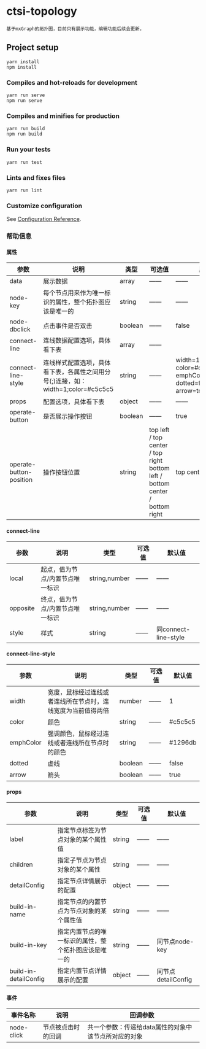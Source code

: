 # ctsi-topology
```
基于mxGraph的拓扑图，目前只有展示功能，编辑功能后续会更新。
```

## Project setup
```
yarn install
npm install
```

### Compiles and hot-reloads for development
```
yarn run serve
npm run serve
```

### Compiles and minifies for production
```
yarn run build
npm run build
```

### Run your tests
```
yarn run test
```

### Lints and fixes files
```
yarn run lint
```

### Customize configuration
See [Configuration Reference](https://cli.vuejs.org/config/).

### 帮助信息

#### 属性

 参数 | 说明 | 类型 | 可选值 | 默认值
 ---- | ---- | ---- | ---- | ----
 data | 展示数据 | array | —— | ——
 node-key | 每个节点用来作为唯一标识的属性，整个拓扑图应该是唯一的 | string | —— | ——
 node-dbclick | 点击事件是否双击 | boolean | —— | false
 connect-line | 连线数据配置选项，具体看下表 | array | ——
 connect-line-style | 连线样式配置选项，具体看下表，各属性之间用分号(;)连接，如：width=1;color=#c5c5c5 | string | —— | width=1;  color=#c5c5c5;  emphColor=#1296db;  dotted=false;  arrow=true
 props | 配置选项，具体看下表 | object | —— | ——
 operate-button | 是否展示操作按钮 | boolean | —— | true
 operate-button-position | 操作按钮位置 | string | top left / top center / top right  bottom left / bottom center / bottom right  | top center
 
#### connect-line

 参数 | 说明 | 类型 | 可选值 | 默认值
 ---- | ---- | ---- | ---- | ----
 local | 起点，值为节点/内置节点唯一标识 | string,number | —— | ——
 opposite | 终点，值为节点/内置节点唯一标识 | string,number | —— | ——
 style | 样式 | string | —— | 同connect-line-style
 
#### connect-line-style

 参数 | 说明 | 类型 | 可选值 | 默认值
 ---- | ---- | ---- | ---- | ----
 width | 宽度，鼠标经过连线或者连线所在节点时，连线宽度为当前值得两倍 | number | —— | 1
 color | 颜色 | string | —— | #c5c5c5
 emphColor | 强调颜色，鼠标经过连线或者连线所在节点时的颜色 | string | —— | #1296db
 dotted | 虚线 | boolean | —— | false
 arrow | 箭头 | boolean | —— | true
 
#### props

 参数 | 说明 | 类型 | 可选值 | 默认值
 ---- | ---- | ---- | ---- | ----
 label | 指定节点标签为节点对象的某个属性值 | string | —— | ——
 children | 指定子节点为节点对象的某个属性 | string | —— | ——
 detailConfig | 指定节点详情展示的配置 | object | —— | ——
 build-in-name | 指定节点的内置节点为节点对象的某个属性值 | string | —— | ——
 build-in-key | 指定内置节点的唯一标识的属性，整个拓扑图应该是唯一的 | string | —— | 同节点node-key
 build-in-detailConfig | 指定内置节点详情展示的配置 | object | —— | 同节点detailConfig
 
#### 事件

 事件名称 | 说明 | 回调参数
 ---- | ---- | ----
 node-click | 节点被点击时的回调 | 共一个参数：传递给data属性的对象中该节点所对应的对象
